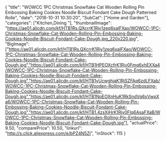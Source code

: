 {
	"title": "WOWCC 1PC Christmas Snowflake Cat Wooden Rolling Pin Embossing Baking Cookies Noodle Biscuit Fondant Cake Dough Patterned Rolle",
	"date": "2018-10-31 10:30:20",
	"SubCat": ["Home and Garden"],
	"categories": ["Kitchen,Dining "],
	"thumbnailImage": "https://ae01.alicdn.com/kf/HTB1Rs.QXcrrK1Rjy1zeq6xalFXao/WOWCC-1PC-Christmas-Snowflake-Cat-Wooden-Rolling-Pin-Embossing-Baking-Cookies-Noodle-Biscuit-Fondant-Cake-Dough.jpg_220x220.jpg",
	"BigImage": ["https://ae01.alicdn.com/kf/HTB1Rs.QXcrrK1Rjy1zeq6xalFXao/WOWCC-1PC-Christmas-Snowflake-Cat-Wooden-Rolling-Pin-Embossing-Baking-Cookies-Noodle-Biscuit-Fondant-Cake-Dough.jpg","https://ae01.alicdn.com/kf/HTB1HPEOXcfrK1Rjy0Fmq6xhEXXa4/WOWCC-1PC-Christmas-Snowflake-Cat-Wooden-Rolling-Pin-Embossing-Baking-Cookies-Noodle-Biscuit-Fondant-Cake-Dough.jpg","https://ae01.alicdn.com/kf/HTB1yUcwghjaK1RjSZFAq6zdLFXab/WOWCC-1PC-Christmas-Snowflake-Cat-Wooden-Rolling-Pin-Embossing-Baking-Cookies-Noodle-Biscuit-Fondant-Cake-Dough.jpg","https://ae01.alicdn.com/kf/HTB1NoEOXnHuK1RkSndVq6xVwpXa6/WOWCC-1PC-Christmas-Snowflake-Cat-Wooden-Rolling-Pin-Embossing-Baking-Cookies-Noodle-Biscuit-Fondant-Cake-Dough.jpg","https://ae01.alicdn.com/kf/HTB1.4zsXiHrK1Rjy0Flq6AsaFXaB/WOWCC-1PC-Christmas-Snowflake-Cat-Wooden-Rolling-Pin-Embossing-Baking-Cookies-Noodle-Biscuit-Fondant-Cake-Dough.jpg"],
	"actualPrice": 9.50,
	"comparePrice": 10.50,
	"linkurl": "http://s.click.aliexpress.com/e/bPZ4N5ZI",
	"inStock": 115
}
